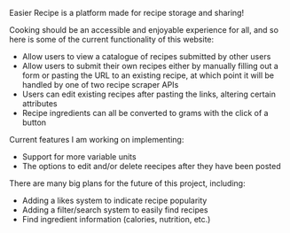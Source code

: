 Easier Recipe is a platform made for recipe storage and sharing! 

Cooking should be an accessible and enjoyable experience for all, and so here is some of the current functionality of this website: 
- Allow users to view a catalogue of recipes submitted by other users
- Allow users to submit their own recipes either by manually filling out a form or pasting the URL to an existing recipe, at which point it will be handled by one of  two recipe scraper APIs
- Users can edit existing recipes after pasting the links, altering certain attributes
- Recipe ingredients can all be converted to grams with the click of a button

Current features I am working on implementing:
- Support for more variable units
- The options to edit and/or delete reecipes after they have been posted

There are many big plans for the future of this project, including:
- Adding a likes system to indicate recipe popularity
- Adding a filter/search system to easily find recipes
- Find ingredient information (calories, nutrition, etc.)
